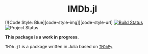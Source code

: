 <h1 align="center">
    IMDb.jl
</h1>

[![Code Style: Blue][code-style-img]][code-style-url] [![Build Status](https://travis-ci.com/jakewilliami/IMDb.jl.svg?branch=master)](https://travis-ci.com/jakewilliami/IMDb.jl) ![Project Status](https://img.shields.io/badge/status-maturing-green)

**This package is a work in progress.**

`IMDb.jl` is a package written in Julia based on [`IMDbPy`](https://github.com/alberanid/imdbpy).